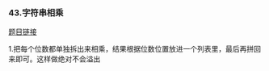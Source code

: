 ### 43.字符串相乘

[题目链接](https://leetcode-cn.com/problems/multiply-strings/)

1.把每个位数都单独拆出来相乘，结果根据位数位置放进一个列表里，最后再拼回来即可。这样做绝对不会溢出



